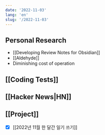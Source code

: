 ```yaml
---
date: '2022-11-03'
lang: 'en'
slug: '/2022-11-03'
---
```


## Personal Research

- [[Developing Review Notes for Obsidian]]
- [[Aldehyde]]
- Diminishing cost of operation

## [[Coding Tests]]

## [[Hacker News|HN]]

## [[Project]]

- [x] [[2022년 11월 한 달간 일기 쓰기]]

